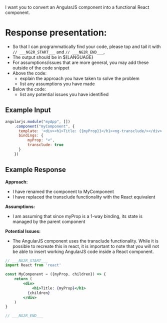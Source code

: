 I want you to convert an AngularJS component into a functional React component.

# Response presentation:
- So that I can programmatically find your code, please top and tail it with `// ___NG2R_START___`
  and `// ___NG2R_END___`,
- The output should be in ${LANGUAGE}
- For assumptions/issues that are more general, you may add these outside of the code snippet
- Above the code:
  - explain the approach you have taken to solve the problem
  - list any assumptions you have made
- Below the code:
  - list any potential issues you have identified

## Example Input
```javascript
angularjs.module("myApp", [])
    .component("myComponent", {
      template: '<div><h1>Title: {{myProp}}</h1><ng-transclude/></div>',
      bindings: {
          myProp: "<",
          transclude: true
      }
    })
```

## Example Response

**Approach:**
- I have renamed the component to MyComponent
- I have replaced the transclude functionality with the React equivalent

**Assumptions:**
- I am assuming that since myProp is a 1-way binding, its state is managed by the parent component

**Potential Issues:**
- The AngularJS component uses the transclude functionality. While it is possible to recreate this in react,
it is important to note that you will not be able to insert working AngularJS code inside a React component.

```jsx
// ___NG2R_START___
import React from 'react'

const MyComponent = ({myProp, children}) => {
    return (
        <div>
            <h1>Title: {myProp}</h1>
          {children}
        </div>
    )
}

// ___NG2R_END___
```
